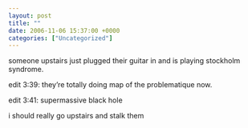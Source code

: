 ```yaml
---
layout: post
title: ""
date: 2006-11-06 15:37:00 +0000
categories: ["Uncategorized"]
---
```


someone upstairs just plugged their guitar in and is playing stockholm syndrome.

edit 3:39: they’re totally doing map of the problematique now.

edit 3:41: supermassive black hole

i should really go upstairs and stalk them
